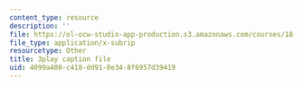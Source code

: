 ```yaml
---
content_type: resource
description: ''
file: https://ol-ocw-studio-app-production.s3.amazonaws.com/courses/18-01sc-single-variable-calculus-fall-2010/4099a480c418dd910e348f6957d39419_KhwQKE_tld0.srt
file_type: application/x-subrip
resourcetype: Other
title: 3play caption file
uid: 4099a480-c418-dd91-0e34-8f6957d39419
---
```

